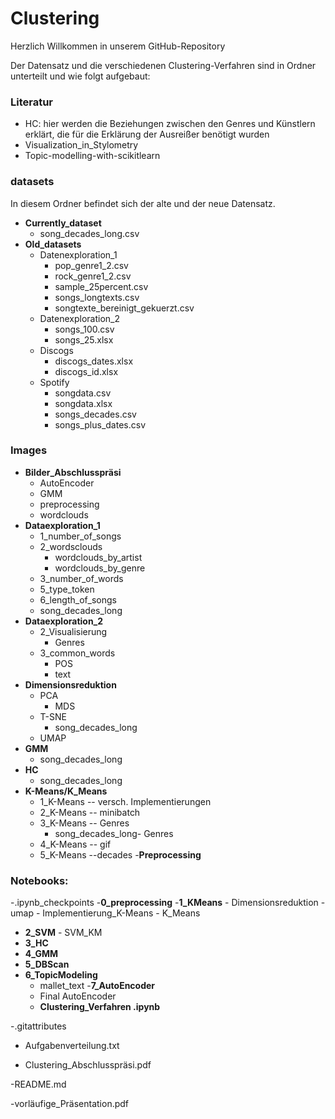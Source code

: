 # Clustering


Herzlich Willkommen in unserem GitHub-Repository

Der Datensatz und die verschiedenen Clustering-Verfahren sind in Ordner unterteilt und wie folgt aufgebaut:

### **Literatur**
-	HC: hier werden die Beziehungen zwischen den Genres und Künstlern erklärt, die für die Erklärung der Ausreißer benötigt wurden
-	Visualization_in_Stylometry
-	Topic-modelling-with-scikitlearn

### **datasets**
In diesem Ordner befindet sich der alte und der neue Datensatz.

- **Currently_dataset** 
    - song_decades_long.csv
-	**Old_datasets**
    - Datenexploration_1
      -	pop_genre1_2.csv 
      - rock_genre1_2.csv 
      - sample_25percent.csv 
      - songs_longtexts.csv 
      - songtexte_bereinigt_gekuerzt.csv 
    - Datenexploration_2
      -	songs_100.csv 
      - songs_25.xlsx 
    - Discogs
      - discogs_dates.xlsx 
      -	discogs_id.xlsx 
     - Spotify
        - songdata.csv 
        - songdata.xlsx 
        - songs_decades.csv 
        - songs_plus_dates.csv  
### **Images** 
-	**Bilder_Abschlusspräsi** 
    -	AutoEncoder 
    - GMM 
    - preprocessing 
    - wordclouds 
 -	**Dataexploration_1** 
  	- 1_number_of_songs 
    - 2_wordsclouds 
        - wordclouds_by_artist 
        - wordclouds_by_genre 
    - 3_number_of_words 
    - 5_type_token 
    - 6_length_of_songs 
    - song_decades_long 
-	**Dataexploration_2** 
    - 2_Visualisierung 
         - Genres
    - 3_common_words 
        - POS 
        - text 
- **Dimensionsreduktion**
    - PCA 
        - MDS
    - T-SNE 
        - song_decades_long
    - UMAP 
- **GMM** 
    - song_decades_long
- **HC** 
    - song_decades_long
- **K-Means/K_Means** 
    - 1_K-Means -- versch. Implementierungen 
    - 2_K-Means -- minibatch 
    - 3_K-Means -- Genres
        - song_decades_long- Genres 
    - 4_K-Means -- gif 
    - 5_K-Means --decades 
-**Preprocessing** 

### **Notebooks**: 
-.ipynb_checkpoints 
-**0_preprocessing** 
-**1_KMeans** 
    - Dimensionsreduktion 
         - umap
    - Implementierung_K-Means 
    - K_Means 
- **2_SVM** 
      - SVM_KM 
- **3_HC** 
- **4_GMM**
- **5_DBScan** 
- **6_TopicModeling**
   	 - mallet_text
-**7_AutoEncoder**
	- Final AutoEncoder 
	- **Clustering_Verfahren .ipynb** 


-.gitattributes

- Aufgabenverteilung.txt

- Clustering_Abschlusspräsi.pdf

-README.md

-vorläufige_Präsentation.pdf
 





